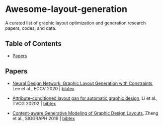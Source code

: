 # Awesome-layout-generation
A curated list of graphic layout optimization and generation research papers, codes, and data.

## Table of Contents
- [Papers](#papers)

## Papers
- [Neural Design Network: Graphic Layout Generation with Constraints](https://www.ecva.net/papers/eccv_2020/papers_ECCV/papers/123480494.pdf), Lee et al., ECCV 2020 | [bibtex](./citations/NDN.txt) <!---Lee20eccv_ndn-->

- [Attribute-conditioned layout gan for automatic graphic design](https://arxiv.org/pdf/2009.05284), Li et al., TVCG 20202 | [bibtex](./citations/attribute.txt)<!---Li20attribute-->

- [Content-aware Generative Modeling of Graphic Design Layouts]([https://arxiv.org/pdf/2009.05284](https://xtqiao.com/projects/content_aware_layout/paper.pdf)), Zheng et al., SIGGRAPH 2019 | [bibtex](./citations/content_aware.txt)<!---Zheng19contet-->
